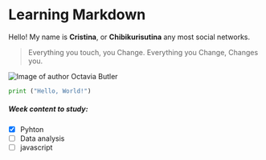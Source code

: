 # Learning Markdown

Hello!
My name is **Cristina**, or **Chibikurisutina** any most social networks.

> Everything you touch, you Change. Everything you Change, Changes you.

![Image of author Octavia Butler](https://static01.nyt.com/images/2021/02/21/books/review/15essentialoctaviabutler/15essentialoctaviabutler-articleLarge.jpg?quality=75&auto=webp&disable=upscale)

```python
print ("Hello, World!")
```

##### Week content to study:
- [x] Pyhton
- [ ] Data analysis
- [ ] javascript
